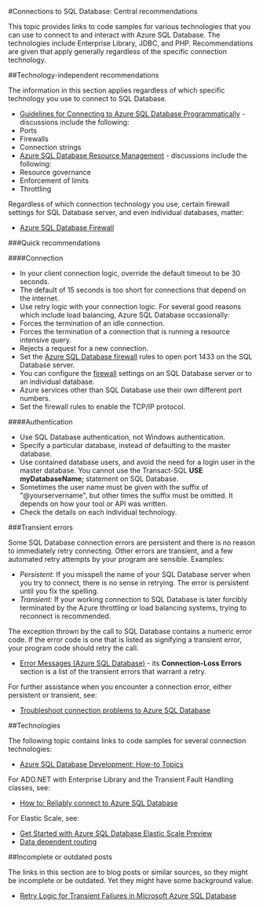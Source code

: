 <properties 
	pageTitle="Connections to SQL Database: Central recommendations" 
	description="A central topic that provides links to more specific topics about various drivers, such as ADO.NET and PHP, for connecting to Azure SQL Database." 
	services="sql-database" 
	documentationCenter="" 
	authors="MightyPen" 
	manager="jeffreyg" 
	editor=""/>


<tags 
	ms.service="sql-database" 
	ms.workload="sql-database" 
	ms.tgt_pltfrm="na" 
	ms.devlang="na" 
	ms.topic="article" 
	ms.date="03/16/2015" 
	ms.author="genemi"/>


#Connections to SQL Database: Central recommendations


<!--
GeneMi , 2015-March-16 Monday 15:50pm
sql-database-connect-central-recommendations.md
sql-database-connect-*.md

Reiterating the initial draft. Intention is to publish this topic immediately, even though the needed improvements to the technology-specific topics (that this topic points to) will not yet be written and published. The goal is to address the "fragmentation" problem among our sql-database-* "Connectivity" topics. Working with PM Luiz Fernando Santos (LFSantos).
-->


This topic provides links to code samples for various technologies that you can use to connect to and interact with Azure SQL Database. The technologies include Enterprise Library, JDBC, and PHP. Recommendations are given that apply generally regardless of the specific connection technology.


##Technology-independent recommendations


The information in this section applies regardless of which specific technology you use to connect to SQL Database.


- [Guidelines for Connecting to Azure SQL Database Programmatically](http://msdn.microsoft.com/library/azure/ee336282.aspx) - discussions include the following:
 - Ports
 - Firewalls
 - Connection strings
- [Azure SQL Database Resource Management](https://msdn.microsoft.com/library/azure/dn338083.aspx) - discussions include the following:
 - Resource governance
 - Enforcement of limits
 - Throttling


Regardless of which connection technology you use, certain firewall settings for SQL Database server, and even individual databases, matter:


- [Azure SQL Database Firewall](https://msdn.microsoft.com/library/azure/ee621782.aspx)


###Quick recommendations


####Connection


- In your client connection logic, override the default timeout to be 30 seconds.
 - The default of 15 seconds is too short for connections that depend on the internet.
- Use retry logic with your connection logic. For several good reasons which include load balancing, Azure SQL Database occasionally:
 - Forces the termination of an idle connection.
 - Forces the termination of a connection that is running a resource intensive query.
 - Rejects a request for a new connection.
- Set the [Azure SQL Database firewall](http://msdn.microsoft.com/library/ee621782.aspx) rules to open port 1433 on the SQL Database server.
 - You can configure the [firewall](http://msdn.microsoft.com/library/azure/ee621782.aspx) settings on an SQL Database server or to an individual database.
 - Azure services other than SQL Database use their own different port numbers.
- Set the firewall rules to enable the TCP/IP protocol.


####Authentication


- Use SQL Database authentication, not Windows authentication.
- Specify a particular database, instead of defaulting to the master database.
 - Use contained database users, and avoid the need for a login user in the master database. You cannot use the Transact-SQL **USE myDatabaseName;** statement on SQL Database.
- Sometimes the user name must be given with the suffix of "@yourservername", but other times the suffix must be omitted. It depends on how your tool or API was written.
 - Check the details on each individual technology.


###Transient errors


Some SQL Database connection errors are persistent and there is no reason to immediately retry connecting. Other errors are transient, and a few automated retry attempts by your program are sensible. Examples:


- *Persistent:* If you misspell the name of your SQL Database server when you try to connect, there is no sense in retrying. The error is persistent until you fix the spelling.
- *Transient:* If your working connection to SQL Database is later forcibly terminated by the Azure throttling or load balancing systems, trying to reconnect is recommended.


The exception thrown by the call to SQL Database contains a numeric error code. If the error code is one that is listed as signifying a transient error, your program code should retry the call.


- [Error Messages (Azure SQL Database)](http://msdn.microsoft.com/library/azure/ff394106.aspx) - its **Connection-Loss Errors** section is a list of the transient errors that warrant a retry.


For further assistance when you encounter a connection error, either persistent or transient, see:


- [Troubleshoot connection problems to Azure SQL Database](http://support.microsoft.com/en-us/kb/2980233/en-us)


##Technologies


The following topic contains links to code samples for several connection technologies:


- [Azure SQL Database Development: How-to Topics](http://msdn.microsoft.com/library/azure/ee621787.aspx)


For ADO.NET with Enterprise Library and the Transient Fault Handling classes, see:


- [How to: Reliably connect to Azure SQL Database](http://msdn.microsoft.com/library/azure/dn864744.aspx)


For Elastic Scale, see:


- [Get Started with Azure SQL Database Elastic Scale Preview](../sql-database-elastic-scale-get-started/)
- [Data dependent routing](../sql-database-elastic-scale-data-dependent-routing/)


##Incomplete or outdated posts


The links in this section are to blog posts or similar sources, so they might be incomplete or be outdated. Yet they might have some background value.


- [Retry Logic for Transient Failures in Microsoft Azure SQL Database](http://social.technet.microsoft.com/wiki/contents/articles/4235.retry-logic-for-transient-failures-in-windows-azure-sql-database.aspx)

<!-- -->

